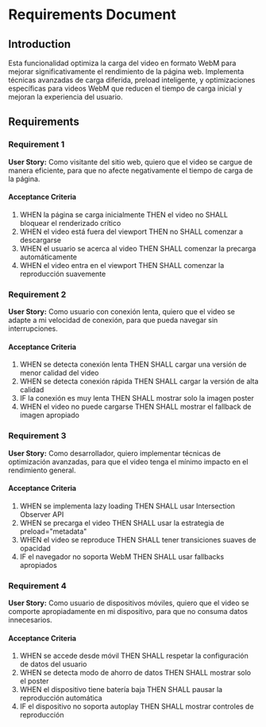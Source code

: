# Requirements Document

## Introduction

Esta funcionalidad optimiza la carga del video en formato WebM para mejorar significativamente el rendimiento de la página web. Implementa técnicas avanzadas de carga diferida, preload inteligente, y optimizaciones específicas para videos WebM que reducen el tiempo de carga inicial y mejoran la experiencia del usuario.

## Requirements

### Requirement 1

**User Story:** Como visitante del sitio web, quiero que el video se cargue de manera eficiente, para que no afecte negativamente el tiempo de carga de la página.

#### Acceptance Criteria

1. WHEN la página se carga inicialmente THEN el video no SHALL bloquear el renderizado crítico
2. WHEN el video está fuera del viewport THEN no SHALL comenzar a descargarse
3. WHEN el usuario se acerca al video THEN SHALL comenzar la precarga automáticamente
4. WHEN el video entra en el viewport THEN SHALL comenzar la reproducción suavemente

### Requirement 2

**User Story:** Como usuario con conexión lenta, quiero que el video se adapte a mi velocidad de conexión, para que pueda navegar sin interrupciones.

#### Acceptance Criteria

1. WHEN se detecta conexión lenta THEN SHALL cargar una versión de menor calidad del video
2. WHEN se detecta conexión rápida THEN SHALL cargar la versión de alta calidad
3. IF la conexión es muy lenta THEN SHALL mostrar solo la imagen poster
4. WHEN el video no puede cargarse THEN SHALL mostrar el fallback de imagen apropiado

### Requirement 3

**User Story:** Como desarrollador, quiero implementar técnicas de optimización avanzadas, para que el video tenga el mínimo impacto en el rendimiento general.

#### Acceptance Criteria

1. WHEN se implementa lazy loading THEN SHALL usar Intersection Observer API
2. WHEN se precarga el video THEN SHALL usar la estrategia de preload="metadata"
3. WHEN el video se reproduce THEN SHALL tener transiciones suaves de opacidad
4. IF el navegador no soporta WebM THEN SHALL usar fallbacks apropiados

### Requirement 4

**User Story:** Como usuario de dispositivos móviles, quiero que el video se comporte apropiadamente en mi dispositivo, para que no consuma datos innecesarios.

#### Acceptance Criteria

1. WHEN se accede desde móvil THEN SHALL respetar la configuración de datos del usuario
2. WHEN se detecta modo de ahorro de datos THEN SHALL mostrar solo el poster
3. WHEN el dispositivo tiene batería baja THEN SHALL pausar la reproducción automática
4. IF el dispositivo no soporta autoplay THEN SHALL mostrar controles de reproducción